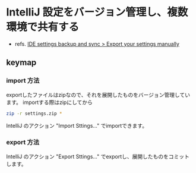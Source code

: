 # IntelliJ 設定をバージョン管理し、複数環境で共有する

- refs. [IDE settings backup and sync > Export your settings manually](https://www.jetbrains.com/help/idea/sharing-your-ide-settings.html#import-export-settings)

## keymap

### import 方法

exportしたファイルはzipなので、それを展開したものをバージョン管理しています。
importする際はzipにしてから

```sh
zip -r settings.zip *
```

IntelliJ のアクション "Import Sttings..." でimportできます。

### export 方法

IntelliJ のアクション "Export Sttings..." でexportし、展開したものをコミットします。
